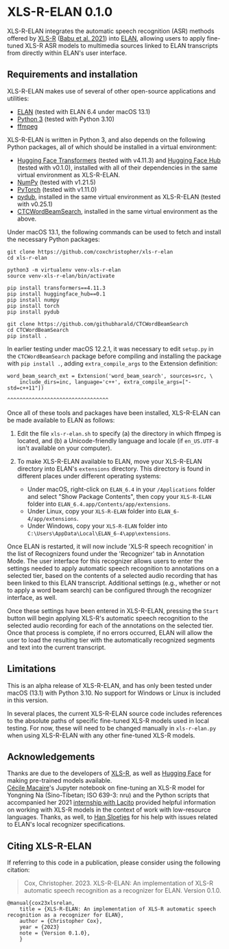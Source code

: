 # XLS-R-ELAN 0.1.0

XLS-R-ELAN integrates the automatic speech recognition (ASR) methods offered by
[XLS-R](https://huggingface.co/facebook/wav2vec2-xls-r-300m) ([Babu et al.
2021](https://arxiv.org/abs/2111.09296)) into 
[ELAN](https://tla.mpi.nl/tools/tla-tools/elan/), allowing users to apply
fine-tuned XLS-R ASR models to multimedia sources linked to ELAN transcripts
from directly within ELAN's user interface.

## Requirements and installation

XLS-R-ELAN makes use of several of other open-source applications and
utilities:

* [ELAN](https://tla.mpi.nl/tools/tla-tools/elan/) (tested with ELAN 6.4
  under macOS 13.1)
* [Python 3](https://www.python.org/) (tested with Python 3.10)
* [ffmpeg](https://ffmpeg.org)

XLS-R-ELAN is written in Python 3, and also depends on the following
Python packages, all of which should be installed in a virtual environment:

* [Hugging Face Transformers](https://pypi.org/project/transformers/) (tested
  with v4.11.3) and
  [Hugging Face Hub](https://pypi.org/project/huggingface-hub/) (tested with
  v0.1.0), installed with all of their dependencies in the same virtual
  environment as XLS-R-ELAN.
* [NumPy](https://numpy.org/) (tested with v1.21.5)
* [PyTorch](https://pypi.org/project/torch/) (tested with v1.11.0)
* [pydub](https://github.com/jiaaro/pydub), installed in the same
   virtual environment as XLS-R-ELAN (tested with v0.25.1)
* [CTCWordBeamSearch](https://github.com/githubharald/CTCWordBeamSearch),
   installed in the same virtual environment as the above.

Under macOS 13.1, the following commands can be used to fetch and install the
necessary Python packages:
```
git clone https://github.com/coxchristopher/xls-r-elan
cd xls-r-elan

python3 -m virtualenv venv-xls-r-elan
source venv-xls-r-elan/bin/activate

pip install transformers==4.11.3
pip install huggingface_hub==0.1
pip install numpy
pip install torch
pip install pydub

git clone https://github.com/githubharald/CTCWordBeamSearch
cd CTCWordBeamSearch
pip install .
```

In earlier testing under macOS 12.2.1, it was necessary to edit `setup.py`
in the `CTCWordBeamSearch` package before compiling and installing the package
with `pip install .`, adding `extra_compile_args` to the Extension definition:

```
word_beam_search_ext = Extension('word_beam_search', sources=src, \
    include_dirs=inc, language='c++', extra_compile_args=["-std=c++11"])
                                      ^^^^^^^^^^^^^^^^^^^^^^^^^^^^^^^^^
```
  
Once all of these tools and packages have been installed, XLS-R-ELAN can
be made available to ELAN as follows:

1. Edit the file `xls-r-elan.sh` to specify (a) the directory in
   which ffmpeg is located, and (b) a Unicode-friendly language and
   locale (if `en_US.UTF-8` isn't available on your computer).
2. To make XLS-R-ELAN available to ELAN, move your XLS-R-ELAN directory
   into ELAN's `extensions` directory.  This directory is found in different
   places under different operating systems:
   
   * Under macOS, right-click on `ELAN_6.4` in your `/Applications`
     folder and select "Show Package Contents", then copy your `XLS-R-ELAN`
     folder into `ELAN_6.4.app/Contents/app/extensions`.
   * Under Linux, copy your `XLS-R-ELAN` folder into `ELAN_6-4/app/extensions`.
   * Under Windows, copy your `XLS-R-ELAN` folder into `C:\Users\AppData\Local\ELAN_6-4\app\extensions`.

Once ELAN is restarted, it will now include 'XLS-R speech recognition'
in the list of Recognizers found under the 'Recognizer' tab in Annotation Mode.
The user interface for this recognizer allows users to enter the settings needed
to apply automatic speech recognition to annotations on a selected tier, based
on the contents of a selected audio recording that has been linked to this ELAN
transcript.  Additional settings (e.g., whether or not to apply a word beam
search) can be configured through the recognizer interface, as well.

Once these settings have been entered in XLS-R-ELAN, pressing the `Start`
button will begin applying XLS-R's automatic speech recognition to the selected
audio recording for each of the annotations on the selected tier.  Once that
process is complete, if no errors occurred, ELAN will allow the user to load
the resulting tier with the automatically recognized segments and text into
the current transcript.

## Limitations

This is an alpha release of XLS-R-ELAN, and has only been tested under macOS
(13.1) with Python 3.10.  No support for Windows or Linux is included in this
version.

In several places, the current XLS-R-ELAN source code includes references to
the absolute paths of specific fine-tuned XLS-R models used in local testing.
For now, these will need to be changed manually in `xls-r-elan.py` when using
XLS-R-ELAN with any other fine-tuned XLS-R models.

## Acknowledgements

Thanks are due to the developers of [XLS-R](https://arxiv.org/abs/2111.09296),
as well as
[Hugging Face](https://huggingface.co/docs/transformers/model_doc/xls_r)
for making pre-trained models available.  
[Cécile Macaire](https://hal.science/hal-03429051)'s Jupyter notebook on
fine-tuning an XLS-R model for Yongning Na (Sino-Tibetan; ISO 639-3: nru)
and the Python scripts that accompanied her 2021
[internship with Lacito](https://github.com/macairececile/internship_lacito_2021) 
provided helpful information on working with XLS-R models in the context of
work with low-resource languages.  Thanks, as well, to
[Han Sloetjes](https://www.mpi.nl/people/sloetjes-han)
for his help with issues related to ELAN's local recognizer specifications.

## Citing XLS-R-ELAN

If referring to this code in a publication, please consider using the following
citation:

> Cox, Christopher. 2023. XLS-R-ELAN: An implementation of XLS-R automatic speech recognition as a recognizer for ELAN. Version 0.1.0.

```
@manual{cox23xlsrelan,
    title = {XLS-R-ELAN: An implementation of XLS-R automatic speech recognition as a recognizer for ELAN},
    author = {Christopher Cox},
    year = {2023}
    note = {Version 0.1.0},
    }
```
